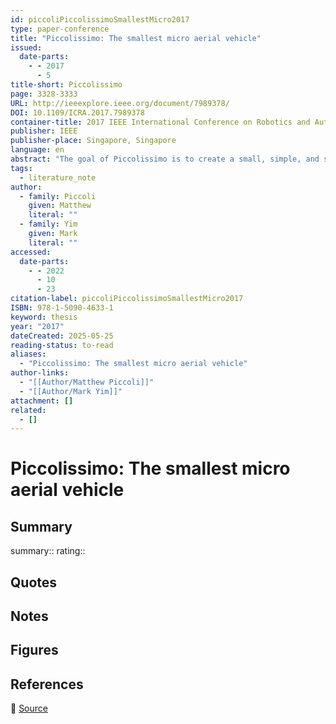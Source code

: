 ```yaml
---
id: piccoliPiccolissimoSmallestMicro2017
type: paper-conference
title: "Piccolissimo: The smallest micro aerial vehicle"
issued:
  date-parts:
    - - 2017
      - 5
title-short: Piccolissimo
page: 3328-3333
URL: http://ieeexplore.ieee.org/document/7989378/
DOI: 10.1109/ICRA.2017.7989378
container-title: 2017 IEEE International Conference on Robotics and Automation (ICRA)
publisher: IEEE
publisher-place: Singapore, Singapore
language: en
abstract: "The goal of Piccolissimo is to create a small, simple, and self-powered ﬂying vehicle. Piccolissimo has just one motor and two rigid bodies, which are propellers that spin in opposite directions. The mass distribution and relative rotor speeds are designed to maintain passive stability in hover. Cartesian velocity control is obtained by introducing an asymmetry in the rotation axis of the two rotating bodies and pulsing the thrust at appropriate times. The dynamic model for this device is developed and presented, highlighting the terms that enable a workable design. Two devices are discussed: a vertically controllable version that is 28 mm in the largest dimension and Cartesion controllable version that is 39 mm in the largest dimension."
tags:
  - literature_note
author:
  - family: Piccoli
    given: Matthew
    literal: ""
  - family: Yim
    given: Mark
    literal: ""
accessed:
  date-parts:
    - - 2022
      - 10
      - 23
citation-label: piccoliPiccolissimoSmallestMicro2017
ISBN: 978-1-5090-4633-1
keyword: thesis
year: "2017"
dateCreated: 2025-05-25
reading-status: to-read
aliases:
  - "Piccolissimo: The smallest micro aerial vehicle"
author-links:
  - "[[Author/Matthew Piccoli]]"
  - "[[Author/Mark Yim]]"
attachment: []
related:
  - []
---
```


# Piccolissimo: The smallest micro aerial vehicle

## Summary
summary::
rating::

## Quotes

## Notes

## Figures

## References

🔗 [Source](http://ieeexplore.ieee.org/document/7989378/)

